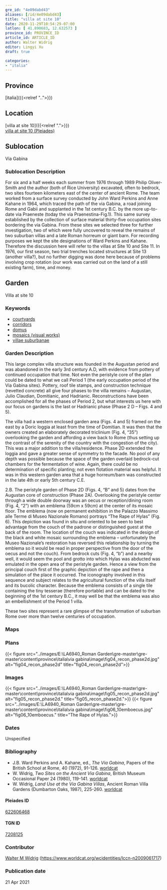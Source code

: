 ```yaml
---
gre_id: "4e09dabd43"
aliases: [/id/4e09dabd43]
title: "villa at site 10"
date: 2020-11-29T10:54:29-07:00
latlon: [ 41.890683, 12.632573 ]
province_id: PROVINCE_ID
article_id: ARTICLE_ID
author: Walter Widrig
editor: Lingyi Xu
draft: true

categories:
- "italia"
---
```


## Province
[italia]({{<relref "..">}})

## Location

[villa at site 10]({{<relref ".">}}) \
[villa at site 10 (Pleiades)](https://pleiades.stoa.org/places/622606468)

<!--### Location Description-->

<!-- LEAVE THIS BLANK FOR NOW -->

## Sublocation
Via Gabina

### Sublocation Description

For six and a half weeks each summer from 1976 through 1989 Philip Oliver-Smith and the author (both of Rice University) excavated, often to bedrock, two sites fourteen kilometers east of the center of ancient Rome. The team worked from a surface survey conducted by John Ward Perkins and Anne Kahane in 1964, which traced the path of the via Gabina, a road joining Rome and Gabii  and supplanted in the 1st century B.C. by the more up-to-date via Praeneste (today the via Praenestina-Fig.1).  This same survey established by the collection of surface material thirty-five occupation sites bordering the via Gabina. From these sites we selected three for further investigation, two of which were fully uncovered to reveal the remains of two suburban villas and a late Roman horreum or giant barn.  For recording purposes we kept the site designations of Ward Perkins and Kahane.  Therefore the discussion here will refer to the villas at Site 10 and Site 11.  In 1976, our first season, two trial trenches located structures at Site 13 (another villa?), but no further digging was done here because of problems involving crop rotation (our work was carried out on the land of a still existing farm), time, and money.

## Garden

Villa at site 10

### Keywords

- [courtyards](http://vocab.getty.edu/page/aat/300004095)
- [corridors](http://vocab.getty.edu/page/aat/300004294)
- [domus](http://vocab.getty.edu/page/aat/300005506)
- [mosaics (visual works)](http://vocab.getty.edu/page/aat/300015342)
- [villae suburbanae](http://vocab.getty.edu/page/aat/300005519)

### Garden Description
This large complex villa structure was founded in the Augustan period and was abandoned in the early 3rd century A.D, with evidence from pottery of continued occupation that time.  Not even the peristyle core of the plan could be dated to what we call Period 1 (the early occupation period of the Via Gabina sites).  Pottery, roof tile stamps, and construction technique (revetted concrete) all give four phases to the villa remains – Augustan, Julio Claudian, Domitianic, and Hadrianic.  Reconstructions have been accomplished for all the phases of Period 2, but what interests us here with our focus on gardens is the last or Hadrianic phase (Phase 2 D – Figs. 4 and 5).  

The villa had a western enclosed garden area (Figs. 4 and 5) framed on the east by a Doric loggia at least from the time of Domitian.  It was then that the owners created an elaborately decorated triclinium (Fig. 4, “35”) overlooking the garden and affording a view back to Rome (thus setting up the contrast of the serenity of the country with the congestion of the city).  This was a major addition to the villa/residence.  Phase 2D extended the loggia and gave a greater sense of symmetry to the facade.  No pool of any depth was possible because the space of the garden overlaid bedrock-cut chambers for the fermentation of wine.  Again, there could be no determination of specific planting; not even flotation material was helpful.  It was in this western garden area that a huge horreum/barn was constructed in the late 4th or early 5th century C.E.  

2.B.	The peristyle garden of Phase 2D (Figs. 4, “B” and 5) dates from the Augustan core of construction (Phase 2A). Overlooking the peristyle center through a wide double doorway was an oecus or reception/dining room (Fig. 4, “2”) with an emblema (59cm x 59cm) at the center of its mosaic floor.  The emblema (now on permanent exhibition in the Palazzo Massimo alle Terme di Museo Nazionale Romano) portrays “The Rape of Hylas” (Fig. 6).  This depiction was found in situ and oriented to be seen to best advantage from the couch of the padrone or distinguished guest at the back of the room.  The location of the couch was indicated in the design of the black and white mosaic surrounding the emblema – unfortunately the Museo Nazionale’s restoration has reversed this relationship by turning the emblema so it would be read in proper perspective from the door of the oecus and not the couch).  From bedrock cuts (Fig. 4, “b”) and a nearby well, it would seem the pool and grotto into which Hylas was abducted was emulated in the open area of the peristyle garden.  Hence a view from the principal couch first of the graphic depiction of the rape and then a simulation of the place it occurred. The iconography involved in this sequence and subject relates to the agricultural function of the villa itself and its bucolic character. Because the emblema consists of a single tile containing the tiny tesserae (therefore portable) and can be dated to the beginning of the 1st century B.C., it may well be that the emblema was also an embellishment of the Period 1 villa.

These two sites represent a rare glimpse of the transformation of suburban Rome over more than twelve centuries of occupation.


### Maps

<!--
{{< figure src="IMG_URL" alt="ALT_TEXT" title="CAPTION" >}}
-->

### Plans
{{< figure src="../images/E:\LA6940_Roman Garden\gre-master\gre-master\content\province\italia\via gabina\image\fig04_recon_phase2d.jpg" alt="fig04_recon_phase2d" title="fig04_recon_phase2d">}}

### Images
{{< figure src="../images/E:\LA6940_Roman Garden\gre-master\gre-master\content\province\italia\via gabina\image\fig05_recon_phase2d.jpg" alt="fig05_recon_phase2d." title="fig05_recon_phase2d.">}}
{{< figure src="../images/E:\LA6940_Roman Garden\gre-master\gre-master\content\province\italia\via gabina\image\fig06_10emboecus.jpg" alt="fig06_10emboecus." title="The Rape of Hylas.">}}

### Dates
Unspecified

### Bibliography
-  J.B. Ward Perkins and A. Kahane, ed., *The Via Gabina*, Papers of the British School at Rome, 40 (1972), 91-126. [worldcat](https://www.worldcat.org/title/the-via-gabina/oclc/5542975846&referer=brief_results)
- W. Widrig, *Two Sites on the Ancient Via Gabina*, British Museum Occasional Paper 24 (1980), 119-141. [worldcat](https://www.worldcat.org/title/via-gabina-villas-sites-10-11-and-13/oclc/277246450&referer=brief_results)
- W. Widrig, *Land Use at the Via Gabina Villas*, Ancient Roman Villa Gardens (Dumbarton Oaks, 1987), 225-260. [worldcat](https://www.worldcat.org/title/ancient-roman-villa-gardens/oclc/848945186&referer=brief_results)

<!--#### Periodo ID-->

<!-- [PERIODO_ID](https://pleiades.stoa.org/places/PLEIADES_ID) -->

#### Pleiades ID

[622606468](https://pleiades.stoa.org/places/622606468)

#### TGN ID
[7208125](http://vocab.getty.edu/page/tgn/7208125)

### Contributor

[Walter M Widrig](link) (https://www.worldcat.org/wcidentities/lccn-n2009061717)  

### Publication date

21 Apr 2021

<!--### Related articles-->

<!-- Links to other related articles. Leave blank for now -->